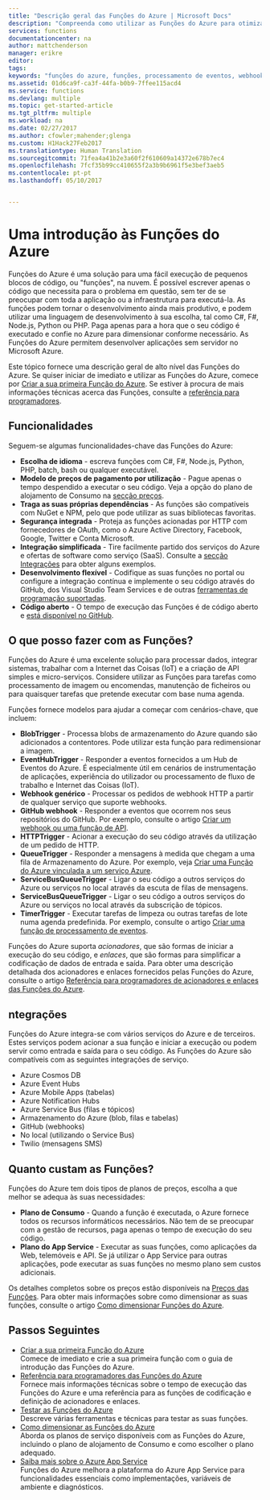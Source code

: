 ```yaml
---
title: "Descrição geral das Funções do Azure | Microsoft Docs"
description: "Compreenda como utilizar as Funções do Azure para otimizar cargas de trabalho assíncronas em minutos."
services: functions
documentationcenter: na
author: mattchenderson
manager: erikre
editor: 
tags: 
keywords: "funções do azure, funções, processamento de eventos, webhooks, computação dinâmica, arquitetura sem servidor"
ms.assetid: 01d6ca9f-ca3f-44fa-b0b9-7ffee115acd4
ms.service: functions
ms.devlang: multiple
ms.topic: get-started-article
ms.tgt_pltfrm: multiple
ms.workload: na
ms.date: 02/27/2017
ms.author: cfowler;mahender;glenga
ms.custom: H1Hack27Feb2017
ms.translationtype: Human Translation
ms.sourcegitcommit: 71fea4a41b2e3a60f2f610609a14372e678b7ec4
ms.openlocfilehash: 7fcf35b99cc410655f2a3b9b6961f5e3bef3aeb5
ms.contentlocale: pt-pt
ms.lasthandoff: 05/10/2017


---
```

# <a name="an-introduction-to-azure-functions"></a>Uma introdução às Funções do Azure  
Funções do Azure é uma solução para uma fácil execução de pequenos blocos de código, ou "funções", na nuvem. É possível escrever apenas o código que necessita para o problema em questão, sem ter de se preocupar com toda a aplicação ou a infraestrutura para executá-la. As funções podem tornar o desenvolvimento ainda mais produtivo, e podem utilizar uma linguagem de desenvolvimento à sua escolha, tal como C#, F#, Node.js, Python ou PHP. Paga apenas para a hora que o seu código é executado e confie no Azure para dimensionar conforme necessário. As Funções do Azure permitem desenvolver aplicações sem servidor no Microsoft Azure.

Este tópico fornece uma descrição geral de alto nível das Funções do Azure. Se quiser iniciar de imediato e utilizar as Funções do Azure, comece por [Criar a sua primeira Função do Azure](functions-create-first-azure-function.md). Se estiver à procura de mais informações técnicas acerca das Funções, consulte a [referência para programadores](functions-reference.md).

## <a name="features"></a>Funcionalidades
Seguem-se algumas funcionalidades-chave das Funções do Azure:

* **Escolha de idioma** - escreva funções com C#, F#, Node.js, Python, PHP, batch, bash ou qualquer executável.
* **Modelo de preços de pagamento por utilização** - Pague apenas o tempo despendido a executar o seu código. Veja a opção do plano de alojamento de Consumo na [secção preços](#pricing).  
* **Traga as suas próprias dependências** - As funções são compatíveis com NuGet e NPM, pelo que pode utilizar as suas bibliotecas favoritas.  
* **Segurança integrada** - Proteja as funções acionadas por HTTP com fornecedores de OAuth, como o Azure Active Directory, Facebook, Google, Twitter e Conta Microsoft.  
* **Integração simplificada** - Tire facilmente partido dos serviços do Azure e ofertas de software como serviço (SaaS). Consulte a [secção Integrações](#integrations) para obter alguns exemplos.  
* **Desenvolvimento flexível** - Codifique as suas funções no portal ou configure a integração contínua e implemente o seu código através do GitHub, dos Visual Studio Team Services e de outras [ferramentas de programação suportadas](../app-service-web/web-sites-deploy.md#deploy-using-an-ide).  
* **Código aberto** - O tempo de execução das Funções é de código aberto e [está disponível no GitHub](https://github.com/azure/azure-webjobs-sdk-script).  

## <a name="what-can-i-do-with-functions"></a>O que posso fazer com as Funções?
Funções do Azure é uma excelente solução para processar dados, integrar sistemas, trabalhar com a Internet das Coisas (IoT) e a criação de API simples e micro-serviços. Considere utilizar as Funções para tarefas como processamento de imagem ou encomendas, manutenção de ficheiros ou para quaisquer tarefas que pretende executar com base numa agenda. 

Funções fornece modelos para ajudar a começar com cenários-chave, que incluem:

* **BlobTrigger** - Processa blobs de armazenamento do Azure quando são adicionados a contentores. Pode utilizar esta função para redimensionar a imagem.
* **EventHubTrigger** - Responder a eventos fornecidos a um Hub de Eventos do Azure. É especialmente útil em cenários de instrumentação de aplicações, experiência do utilizador ou processamento de fluxo de trabalho e Internet das Coisas (IoT).
* **Webhook genérico** - Processar os pedidos de webhook HTTP a partir de qualquer serviço que suporte webhooks.
* **GitHub webhook** - Responder a eventos que ocorrem nos seus repositórios do GitHub. Por exemplo, consulte o artigo [Criar um webhook ou uma função de API](functions-create-a-web-hook-or-api-function.md).
* **HTTPTrigger** - Acionar a execução do seu código através da utilização de um pedido de HTTP.
* **QueueTrigger** - Responder a mensagens à medida que chegam a uma fila de Armazenamento do Azure. Por exemplo, veja [Criar uma Função do Azure vinculada a um serviço Azure](functions-create-an-azure-connected-function.md).
* **ServiceBusQueueTrigger** - Ligar o seu código a outros serviços do Azure ou serviços no local através da escuta de filas de mensagens. 
* **ServiceBusQueueTrigger** - Ligar o seu código a outros serviços do Azure ou serviços no local através da subscrição de tópicos. 
* **TimerTrigger** - Executar tarefas de limpeza ou outras tarefas de lote numa agenda predefinida. Por exemplo, consulte o artigo [Criar uma função de processamento de eventos](functions-create-an-event-processing-function.md).

Funções do Azure suporta *acionadores*, que são formas de iniciar a execução do seu código, e *enlaces*, que são formas para simplificar a codificação de dados de entrada e saída. Para obter uma descrição detalhada dos acionadores e enlaces fornecidos pelas Funções do Azure, consulte o artigo [Referência para programadores de acionadores e enlaces das Funções do Azure](functions-triggers-bindings.md).

## <a name="integrations"></a>ntegrações
Funções do Azure integra-se com vários serviços do Azure e de terceiros. Estes serviços podem acionar a sua função e iniciar a execução ou podem servir como entrada e saída para o seu código. As Funções do Azure são compatíveis com as seguintes integrações de serviço. 

* Azure Cosmos DB
* Azure Event Hubs 
* Azure Mobile Apps (tabelas)
* Azure Notification Hubs
* Azure Service Bus (filas e tópicos)
* Armazenamento do Azure (blob, filas e tabelas) 
* GitHub (webhooks)
* No local (utilizando o Service Bus)
* Twilio (mensagens SMS)

## <a name="pricing"></a>Quanto custam as Funções?
Funções do Azure tem dois tipos de planos de preços, escolha a que melhor se adequa às suas necessidades: 

* **Plano de Consumo** - Quando a função é executada, o Azure fornece todos os recursos informáticos necessários. Não tem de se preocupar com a gestão de recursos, paga apenas o tempo de execução do seu código. 
* **Plano do App Service** - Executar as suas funções, como aplicações da Web, telemóveis e API. Se já utilizar o App Service para outras aplicações, pode executar as suas funções no mesmo plano sem custos adicionais. 

Os detalhes completos sobre os preços estão disponíveis na [Preços das Funções](https://azure.microsoft.com/pricing/details/functions/). Para obter mais informações sobre como dimensionar as suas funções, consulte o artigo [Como dimensionar Funções do Azure](functions-scale.md).

## <a name="next-steps"></a>Passos Seguintes
* [Criar a sua primeira Função do Azure](functions-create-first-azure-function.md)  
  Comece de imediato e crie a sua primeira função com o guia de introdução das Funções do Azure. 
* [Referência para programadores das Funções do Azure](functions-reference.md)  
  Fornece mais informações técnicas sobre o tempo de execução das Funções do Azure e uma referência para as funções de codificação e definição de acionadores e enlaces.
* [Testar as Funções do Azure](functions-test-a-function.md)  
  Descreve várias ferramentas e técnicas para testar as suas funções.
* [Como dimensionar as Funções do Azure](functions-scale.md)  
  Aborda os planos de serviço disponíveis com as Funções do Azure, incluindo o plano de alojamento de Consumo e como escolher o plano adequado. 
* [Saiba mais sobre o Azure App Service](../app-service/app-service-value-prop-what-is.md)  
  Funções do Azure melhora a plataforma do Azure App Service para funcionalidades essenciais como implementações, variáveis de ambiente e diagnósticos. 


